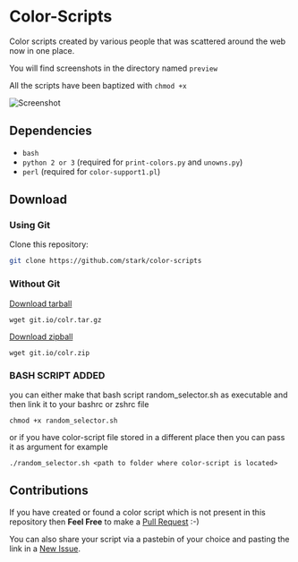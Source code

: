 # Color-Scripts

Color scripts created by various people that was scattered around the web now in one place.

You will find screenshots in the directory named `preview`

All the scripts have been baptized with `chmod +x`

![Screenshot](http://i.imgur.com/tyA72c7.png)

## Dependencies

- `bash`
- `python 2 or 3` (required for `print-colors.py` and `unowns.py`)
- `perl` (required for `color-support1.pl`)

## Download

### Using Git

Clone this repository:
```sh
git clone https://github.com/stark/color-scripts
```

### Without Git

[Download tarball](https://git.io/colr.tar.gz)
```
wget git.io/colr.tar.gz
```

[Download zipball](https://git.io/colr.zip)
```
wget git.io/colr.zip
```
### BASH SCRIPT ADDED
you can either make that bash script random_selector.sh as executable and then link it to your bashrc or zshrc file
```
chmod +x random_selector.sh
```
or if you have color-script file stored in a different place then you can pass it as argument for example

```
./random_selector.sh <path to folder where color-script is located>
```

## Contributions

If you have created or found a color script which is not present in this repository then **Feel Free** to make a [Pull Request](https://github.com/stark/Color-Scripts/pulls) :-)

You can also share your script via a pastebin of your choice and pasting the link in a [New Issue](https://github.com/stark/Color-Scripts/issues).
